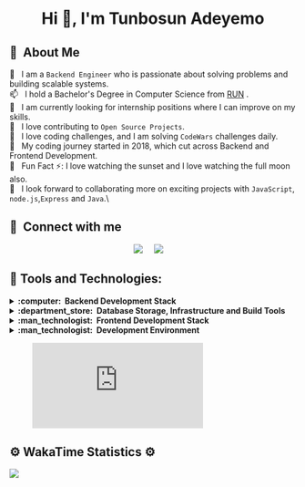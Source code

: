 <h1 align="center"> Hi 👋, I'm Tunbosun Adeyemo</h1>

## :space_invader: &nbsp;About Me


 💬 &nbsp; I am a `Backend Engineer` who is passionate about solving problems and building scalable systems.\
 📫 &nbsp; I hold a Bachelor's Degree in Computer Science from [RUN](https://run.edu.ng/) .\
 🔭 &nbsp; I am currently looking for internship positions where I can improve on my skills.\
 👯 &nbsp; I love contributing to `Open Source Projects`.\
 🔭 &nbsp; I love coding challenges, and I am solving `CodeWars` challenges daily.\
 💬 &nbsp; My coding journey started in 2018, which cut across Backend and Frontend Development.  
 💬 &nbsp; Fun Fact ⚡: I love watching the sunset and I love watching the full moon also.\
 👯 &nbsp; I look forward to collaborating more on exciting projects with `JavaScript`, `node.js`,`Express` and `Java`.\

 ## :handshake: &nbsp;Connect with me

 <p align="center">
  <a href="https://twitter.com/@Zeus_of_Germany"><img src="https://img.shields.io/badge/twitter-%233B5998.svg?&style=for-the-badge&logo=twitter&logoColor=white" /></a>&nbsp;&nbsp;&nbsp;&nbsp;
  <a href="https://www.linkedin.com/in/tunbosun-adeyemo"><img src="https://img.shields.io/badge/linkedin-%230077B5.svg?&style=for-the-badge&logo=linkedin&logoColor=white" /></a>&nbsp;&nbsp;&nbsp;&nbsp;
</p>

## :toolbox: Tools and Technologies:

<details>
  <summary><b>:computer: &nbsp;Backend Development Stack</b></summary>
  <br/>

![JavaScript](https://img.shields.io/badge/JAVASCRIPT-007396.svg?&style=flat&logo=java&logoColor=white)&nbsp;
![Node,js](https://img.shields.io/badge/NODE.JS-007396.svg?&style=flat&logo=java&logoColor=white)&nbsp;
![Java](https://img.shields.io/badge/JAVA-007396.svg?&style=flat&logo=java&logoColor=white)&nbsp;

</details>

<details>
  <summary><b>:department_store: &nbsp;Database Storage, Infrastructure and Build Tools</b></summary>
  <br/>

![MongoDB](https://img.shields.io/badge/MONGODB-47A248.svg?&style=flat&logo=mongodb&logoColor=white)&nbsp;
![MySQL](https://img.shields.io/badge/MYSQL-4479A1.svg?&style=flat&logo=mysql&logoColor=white)
![Postgres](https://img.shields.io/badge/POSTGRES-%23316192.svg?&style=flat&logo=postgresql&logoColor=white)
![Git](https://img.shields.io/badge/GIT-%23F05033.svg?&style=flat&logo=git&logoColor=white)&nbsp;
![GitHub](https://img.shields.io/badge/GITHUB-%23121011.svg?&style=flat&logo=github&logoColor=white)&nbsp;
</details>

<details>
  <summary><b>:man_technologist: &nbsp;Frontend Development Stack</b></summary>
  <br/>
 
![HTML5](https://img.shields.io/badge/HTML5-E34F26.svg?&style=flat&logo=html5&logoColor=white)&nbsp;
![CSS3](https://img.shields.io/badge/CSS3-%231572B6.svg?&style=flat&logo=css3&logoColor=white)&nbsp;
![JavaScript](https://img.shields.io/badge/JAVASCRIPT-323330.svg?&style=flat&logo=javascript&logoColor=%23F7DF1E)&nbsp;
</details>

<details>
  <summary><b>:man_technologist: &nbsp;Development Environment</b></summary>
  <br/>

![VSCode](https://img.shields.io/badge/VSCODE-007ACC.svg?&style=flat&logo=visual-studio-code)&nbsp;
![IntelliJ](https://img.shields.io/badge/INTELLIJ-000000.svg?&style=flat&logo=intellij-idea)&nbsp;

</details>

<figure><embed src="https://wakatime.com/share/@018c4a0b-311a-452e-b76c-4c240422c1e3/465d876b-0bbc-46c9-b4f3-fd09a6bb2e3a.svg"></embed></figure>


## :gear: WakaTime Statistics :gear:
<a href="https://wakatime.com"><img src="https://wakatime.com/share/@TubbySparks/300b24ed-9ed4-4dac-95d9-7e6a88bbf904.png" /></a>  </p>
  <p align="center">

 
<!--
**TubbySparks/TubbySparks** is a ✨ _special_ ✨ repository because its `README.md` (this file) appears on your GitHub profile.

Here are some ideas to get you started:
 📫 &nbsp; How to reach me: [linkedin](https://www.linkedin.com/in/tunbosun-adeyemo) | [twitter](https://twitter.com/@Zeus_of_Germany)
![Tubby's GitHub stats](https://github-readme-stats.vercel.app/api?username=TubbySparks&show_icons=true&theme=radical)
 

- 💬 I'm Tunbosun, a self taught backend developer.
- 🌱 I'm currently looking for internship positions where I can improve on my skills.
- 💬 Ask me about JavaScript, Node.js and Express.

- 🔭 I’m currently working on ...
- 🌱 I’m currently learning ...
- 👯 I’m looking to collaborate on ...
- 🤔 I’m looking for help with ...
- 💬 Ask me about ...
- 📫 How to reach me: ...
- 😄 Pronouns: ...
- ⚡ Fun fact: ...

 <p align="center">
        <img src="https://github-readme-streak-stats.herokuapp.com/?user=TubbySparks&theme=nightowl&border_radius=10" />
    </p>
    <p align="center">
        <img src="https://github-readme-stats.vercel.app/api?username=TubbySparks&hide_title=true&show_icons=true&include_all_commits=true&count_private=true&line_height=21&theme=nightowl&border_radius=10" /> <img src="https://github-readme-stats.vercel.app/api/top-langs/?username=TubbySparks&hide=html&layout=compact&langs_count=8&theme=nightowl&border_radius=10" />
    </p>
    <p align = "center">
    <img src="https://github-readme-stats.vercel.app/api/wakatime?username=TubbySparks&theme=nightowl&border_radius=10"/></p>
<img src="https://wakatime.com/share/@TubbySparks/d9e02cb9-9297-4692-8536-26a8ae4660b6.svg"></img>

-->
